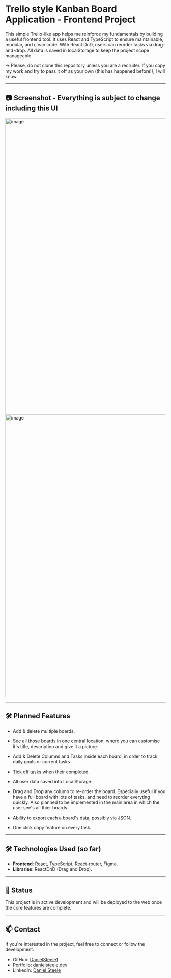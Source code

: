 # Trello style Kanban Board Application - Frontend Project

This simple Trello-like app helps me reinforce my fundamentals by building a useful frontend tool. It uses React and TypeScript to ensure maintainable, modular, and clean code. 
With React DnD, users can reorder tasks via drag-and-drop. All data is saved in localStorage to keep the project scope manageable.

 -> Please, do not clone this repository unless you are a recruiter. If you copy my work and try to pass it off as your own (this has happened before!), I will know. 

---
## 📷 Screenshot - Everything is subject to change including this UI

<img width="1690" height="928" alt="image" src="https://github.com/user-attachments/assets/cf3b5786-c174-42a0-9993-ca87238110fd" />

<img width="1915" height="886" alt="image" src="https://github.com/user-attachments/assets/53db04b0-2fc0-4e9f-95e9-5d5aa59794a3" />

---
## 🛠 Planned Features

- Add & delete multiple boards.
- See all those boards in one central location, where you can customise it's title, description and give it a picture.
- Add & Delete Columns and Tasks inside each board, in order to track daily goals or current tasks.
- Tick off tasks when their completed.
- All user data saved into LocalStorage. 
- Drag and Drop any column to re-order the board. Especially useful if you have a full board with lots of tasks, and need to reorder everyting quickly. Also planned to be implemented in the main area in which the user see's all thier boards.

- Ability to export each a board's data, possibly via JSON. 
- One click copy feature on every task.

---

## 🛠 Technologies Used (so far)

- **Frontend**: React, TypeScript, React-router, Figma.
- **Libraries**: ReactDnD (Drag and Drop).

---

## 📌 Status

This project is in active development and will be deployed to the web once the core features are complete. 

---

## 📫 Contact

If you're interested in the project, feel free to connect or follow the development:

- GitHub: [DanielSteele1](https://github.com/DanielSteele1)
- Portfolio: [danielsteele.dev](https://danielsteele.dev)
- LinkedIn: [Daniel Steele](https://www.linkedin.com/in/daniel-steele1)
